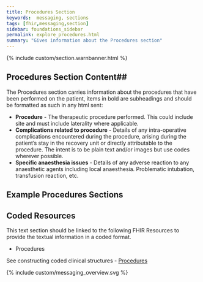 ```yaml
---
title: Procedures Section
keywords:  messaging, sections
tags: [fhir,messaging,section]
sidebar: foundations_sidebar
permalink: explore_procedures.html
summary: "Gives information about the Procedures section"
---
```


{% include custom/section.warnbanner.html %}

## Procedures Section Content##
The Procedures section carries information about the procedures that have been performed on the patient, items in bold are subheadings and should be formatted as such in any html sent:

- **Procedure** - The therapeutic procedure performed. This could include site and must include
laterality where applicable.
- **Complications related to procedure** - Details of any intra-operative complications encountered during the procedure, arising during the patient’s stay in the recovery unit or directly attributable to the procedure. The intent is to be plain text and/or images but use codes wherever possible.
- **Specific anaesthesia issues** - Details of any adverse reaction to any anaesthetic agents including local
anaesthesia. Problematic intubation, transfusion reaction, etc.

##  Example Procedures Sections ##

<script src="https://gist.github.com/IOPS-DEV/9aac8ea1c4e276ff1316608ea53b0c8e.js"></script>

## Coded Resources ##

This text section should be linked to the following FHIR Resources to provide the textual information in a coded format.

- Procedures
 
See constructing coded clinical structures - [Procedures](build_procedures.html)


{% include custom/messaging_overview.svg %}








